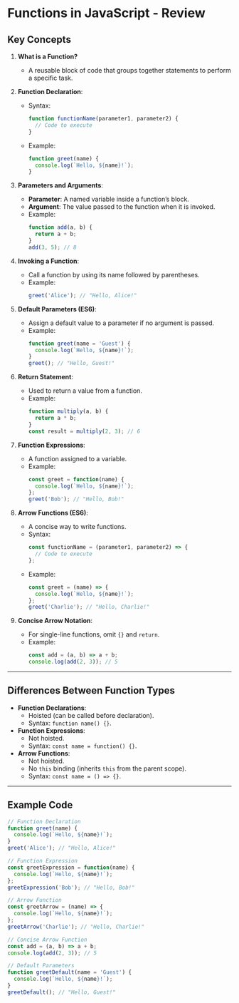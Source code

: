 # Functions in JavaScript - Review

## Key Concepts
1. **What is a Function?**
   - A reusable block of code that groups together statements to perform a specific task.

2. **Function Declaration**:
   - Syntax:
     ```javascript
     function functionName(parameter1, parameter2) {
       // Code to execute
     }
     ```
   - Example:
     ```javascript
     function greet(name) {
       console.log(`Hello, ${name}!`);
     }
     ```

3. **Parameters and Arguments**:
   - **Parameter**: A named variable inside a function’s block.
   - **Argument**: The value passed to the function when it is invoked.
   - Example:
     ```javascript
     function add(a, b) {
       return a + b;
     }
     add(3, 5); // 8
     ```

4. **Invoking a Function**:
   - Call a function by using its name followed by parentheses.
   - Example:
     ```javascript
     greet('Alice'); // "Hello, Alice!"
     ```

5. **Default Parameters (ES6)**:
   - Assign a default value to a parameter if no argument is passed.
   - Example:
     ```javascript
     function greet(name = 'Guest') {
       console.log(`Hello, ${name}!`);
     }
     greet(); // "Hello, Guest!"
     ```

6. **Return Statement**:
   - Used to return a value from a function.
   - Example:
     ```javascript
     function multiply(a, b) {
       return a * b;
     }
     const result = multiply(2, 3); // 6
     ```

7. **Function Expressions**:
   - A function assigned to a variable.
   - Example:
     ```javascript
     const greet = function(name) {
       console.log(`Hello, ${name}!`);
     };
     greet('Bob'); // "Hello, Bob!"
     ```

8. **Arrow Functions (ES6)**:
   - A concise way to write functions.
   - Syntax:
     ```javascript
     const functionName = (parameter1, parameter2) => {
       // Code to execute
     };
     ```
   - Example:
     ```javascript
     const greet = (name) => {
       console.log(`Hello, ${name}!`);
     };
     greet('Charlie'); // "Hello, Charlie!"
     ```

9. **Concise Arrow Notation**:
   - For single-line functions, omit `{}` and `return`.
   - Example:
     ```javascript
     const add = (a, b) => a + b;
     console.log(add(2, 3)); // 5
     ```

---

## Differences Between Function Types
- **Function Declarations**:
  - Hoisted (can be called before declaration).
  - Syntax: `function name() {}`.
- **Function Expressions**:
  - Not hoisted.
  - Syntax: `const name = function() {}`.
- **Arrow Functions**:
  - Not hoisted.
  - No `this` binding (inherits `this` from the parent scope).
  - Syntax: `const name = () => {}`.

---

## Example Code
```javascript
// Function Declaration
function greet(name) {
  console.log(`Hello, ${name}!`);
}
greet('Alice'); // "Hello, Alice!"

// Function Expression
const greetExpression = function(name) {
  console.log(`Hello, ${name}!`);
};
greetExpression('Bob'); // "Hello, Bob!"

// Arrow Function
const greetArrow = (name) => {
  console.log(`Hello, ${name}!`);
};
greetArrow('Charlie'); // "Hello, Charlie!"

// Concise Arrow Function
const add = (a, b) => a + b;
console.log(add(2, 3)); // 5

// Default Parameters
function greetDefault(name = 'Guest') {
  console.log(`Hello, ${name}!`);
}
greetDefault(); // "Hello, Guest!"
